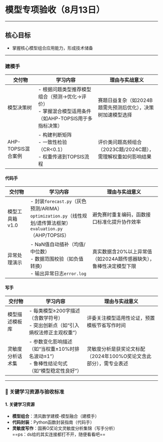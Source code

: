 # 模型专项验收（8月13日）

___

## 核心目标
- 掌握核心模型组合应用能力，形成技术储备

___

### **建模手**
| **交付物**          | **学习内容**                                                                 | **理由与实战意义**                                                                 |
|----------------------|-----------------------------------------------------------------------------|----------------------------------------------------------------------------------|
| 模型决策树          | - 根据问题类型推荐模型组合（预测→优化→评价）<br>- 掌握混合模型适用条件（如AHP-TOPSIS用于多指标决策） | 赛题日益复杂（如2024B题需先预测后优化），决策树加速模型选择                     |
| AHP-TOPSIS混合案例  | - 构建判断矩阵<br>- 一致性检验（CR<0.1）<br>- 权重传递到TOPSIS流程                           | 评价类问题高频组合（2023C题/2024C题），需理解权重如何影响结果                   |
#### **代码手**
| **交付物**          | **学习内容**                                                                 | **理由与实战意义**                                                                 |
|----------------------|-----------------------------------------------------------------------------|----------------------------------------------------------------------------------|
| 模型工具箱v1.0      | - 封装`forecast.py`（灰色预测/ARIMA）<br>`optimization.py`（线性规划/遗传算法框架）<br>`evaluation.py`（AHP/TOPSIS） | 避免赛时重复编码，函数接口标准化提升协作效率                                     |
| 异常处理演示        | - NaN值自动插补（均值/中位数）<br>- 数据范围校验（如负值转换）<br>- 输出异常日志`error.log`       | 真实数据含20%以上异常值（如2024A题传感器缺失），鲁棒性决定模型下限                |
#### **写手**
| **交付物**          | **学习内容**                                                                 | **理由与实战意义**                                                                 |
|----------------------|-----------------------------------------------------------------------------|----------------------------------------------------------------------------------|
| 模型描述模板库      | - 每类模型≥200字描述（含数学符号）<br>- 突出创新点（如“引入熵权法修正主观权重”）         | 评委关注模型适用性论证，预置模板节省写作时间                                     |
| 灵敏度分析话术集    | - 参数变化影响描述（如“当权重±10%时排名波动≤1”）<br>- 鲁棒性结论句式（如“模型稳定性良好”） | 灵敏度分析是获奖论文标配（2024年100%O奖论文含此部分），需专业表述               |
---
### 🔧 **关键学习资源与验收标准**
#### **1. 关键学习资源**
- **模型组合**：清风数学建模-模型融合（建模手）  
- **代码封装**：Python函数封装指南（代码手）  
- **灵敏度写作**：国赛O奖论文灵敏度分析集锦（写手分析）  
==ps：ds给的其实连接都打不开，随便看看吧==

